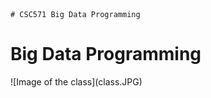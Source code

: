 
    # CSC571 Big Data Programming
  </head>
  <body>
    <h1>Big Data Programming</h1>
    ![Image of the class](class.JPG)
  </body>
</html>
